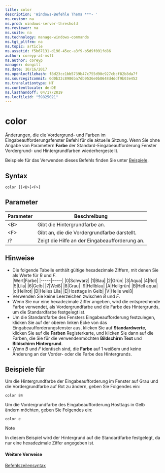 ```yaml
---
title: color
description: 'Windows-Befehle Thema ***- '
ms.custom: na
ms.prod: windows-server-threshold
ms.reviewer: na
ms.suite: na
ms.technology: manage-windows-commands
ms.tgt_pltfrm: na
ms.topic: article
ms.assetid: f5b67131-d196-45ec-a3f9-b5d9f091fd86
author: coreyp-at-msft
ms.author: coreyp
manager: dongill
ms.date: 10/16/2017
ms.openlocfilehash: f8d23cc1bb5739b47c755d90c927cbcf82b8da7f
ms.sourcegitcommit: 0d0b32c8986ba7db9536e0b8648d4ddf9b03e452
ms.translationtype: HT
ms.contentlocale: de-DE
ms.lasthandoff: 04/17/2019
ms.locfileid: "59825021"
---
```

# <a name="color"></a>color



Änderungen, die die Vordergrund- und Farben im Eingabeaufforderungsfenster Befehl für die aktuelle Sitzung. Wenn Sie ohne Angabe von Parametern **Farbe** der Standard-Eingabeaufforderung Fenster Vordergrund- und Hintergrundfarben wiederhergestellt.

Beispiele für das Verwenden dieses Befehls finden Sie unter [Beispiele](#BKMK_examples).

## <a name="syntax"></a>Syntax

```
color [[<B>]<F>]
```

## <a name="parameters"></a>Parameter

|Parameter|Beschreibung|
|---------|-----------|
|\<B>|Gibt die Hintergrundfarbe an.|
|\<F>|Gibt an, die die Vordergrundfarbe darstellt.|
|/?|Zeigt die Hilfe an der Eingabeaufforderung an.|

## <a name="remarks"></a>Hinweise

-   Die folgende Tabelle enthält gültige hexadezimale Ziffern, mit denen Sie als Werte für *B* und *F*.   
    |Wert|Farbe|
    |-----|-----|
    |0|Schwarz|
    |1|Blau|
    |2|Grün|
    |3|Aqua|
    |4|Rot|
    |5|Lila|
    |6|Gelb|
    |7|Weiß|
    |8|Grau|
    |9|Hellblau|
    |A|Hellgrün|
    |B|Hell aqua|
    |c|Hellrot|
    |D|Helles Lila|
    |E|Hosttags in Gelb|
    |V|Helle weiß|
-   Verwenden Sie keine Leerzeichen zwischen *B* und *F*.
-   Wenn Sie nur eine hexadezimale Ziffer angeben, wird die entsprechende Farbe verwendet, als Vordergrundfarbe und die Farbe des Hintergrunds, um die Standardfarbe festgelegt ist.
-   Um die Standardfarbe des Fensters Eingabeaufforderung festzulegen, klicken Sie auf der oberen linken Ecke von das Eingabeaufforderungsfenster aus, klicken Sie auf **Standardwerte**, klicken Sie auf die **Farben** Registerkarte, und klicken Sie dann auf die Farben, die Sie für die verwendenmöchten **Bildschirm Text** und **Bildschirm Hintergrund**.
-   Wenn *B* und *F* identisch sind, die **Farbe** auf 1 weißem und keine Änderung an der Vorder- oder die Farbe des Hintergrunds.

## <a name="BKMK_examples"></a>Beispiele für

Um die Hintergrundfarbe der Eingabeaufforderung im Fenster auf Grau und die Vordergrundfarbe auf Rot zu ändern, geben Sie Folgendes ein:
```
color 84
```
Um die Vordergrundfarbe des Eingabeaufforderung Hosttags in Gelb ändern möchten, geben Sie Folgendes ein:
```
color e
```

> [!NOTE]
> In diesem Beispiel wird der Hintergrund auf die Standardfarbe festgelegt, da nur eine hexadezimale Ziffer angegeben ist.

#### <a name="additional-references"></a>Weitere Verweise

[Befehlszeilensyntax](command-line-syntax-key.md)